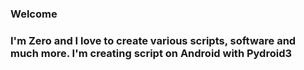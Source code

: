 <h3>Welcome<h3>
</pr>I'm Zero and I love to create various scripts, software and much more.
</pr> I'm creating script on Android with Pydroid3
